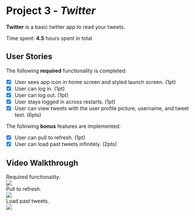 # Project 3 - *Twitter*

**Twitter** is a basic twitter app to read your tweets.

Time spent: **4.5** hours spent in total

## User Stories

The following **required** functionality is completed:

- [X] User sees app icon in home screen and styled launch screen. (1pt)
- [X] User can log in. (1pt)
- [X] User can log out. (1pt)
- [X] User stays logged in across restarts. (1pt)
- [X] User can view tweets with the user profile picture, username, and tweet text. (6pts)

The following **bonus** features are implemented:

- [X] User can pull to refresh. (1pt)
- [X] User can load past tweets infinitely. (2pts)

## Video Walkthrough
Required functionality.  
<img src='http://g.recordit.co/CIen5uRjVJ.gif'/>  
Pull to refresh.  
<img src='http://g.recordit.co/MJHCF3P7Af.gif'/>  
Load past tweets.  
<img src='http://g.recordit.co/esf2DLfF6t.gif'/>
